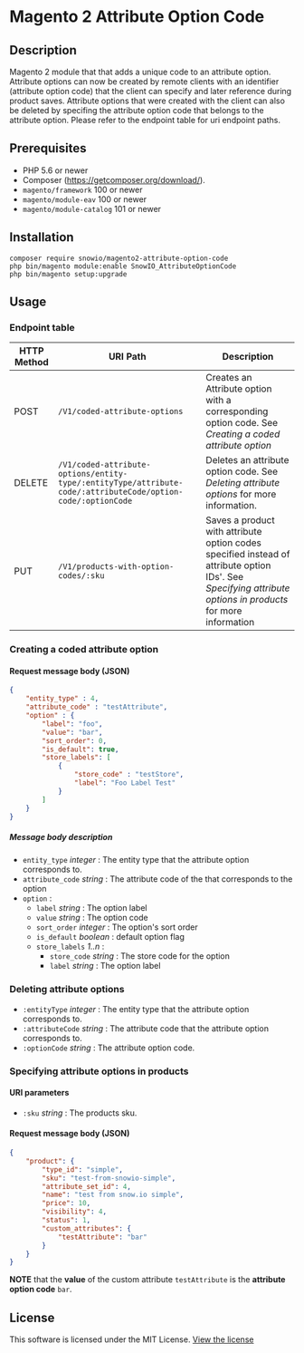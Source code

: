 # Magento 2 Attribute Option Code
## Description
Magento 2 module that that adds a unique code to an attribute option. Attribute options can now be created by remote clients 
with an identifier (attribute option code) that the client can specify and later reference during product saves. Attribute options 
that were created with the client can also be deleted by specifing the attribute option code that belongs to the attribute option.
Please refer to the endpoint table for uri endpoint paths.

## Prerequisites
* PHP 5.6 or newer
* Composer  (https://getcomposer.org/download/).
* `magento/framework` 100 or newer
* `magento/module-eav` 100 or newer
* `magento/module-catalog` 101 or newer

## Installation
```
composer require snowio/magento2-attribute-option-code
php bin/magento module:enable SnowIO_AttributeOptionCode
php bin/magento setup:upgrade
```

## Usage
### Endpoint table
| HTTP Method | URI Path                                                                                                   | Description                                                                                                                                                  |
|-------------|------------------------------------------------------------------------------------------------------------|--------------------------------------------------------------------------------------------------------------------------------------------------------------|
| POST        | `/V1/coded-attribute-options`                                                                              | Creates an Attribute option with a corresponding option code. See *Creating a coded attribute option*                                                        |
| DELETE      | `/V1/coded-attribute-options/entity-type/:entityType/attribute-code/:attributeCode/option-code/:optionCode`| Deletes an attribute option code. See  *Deleting attribute options*  for more information.                                                                   |          
| PUT         | `/V1/products-with-option-codes/:sku`                                                                      | Saves a product with attribute option codes specified instead of attribute option IDs'. See *Specifying attribute options in products* for more information  |


### Creating a coded attribute option
#### Request message body (JSON)
```json
{
    "entity_type" : 4,
    "attribute_code" : "testAttribute",
    "option" : {
        "label": "foo",
        "value": "bar",
        "sort_order": 0,
        "is_default": true,
        "store_labels": [
            {
                "store_code" : "testStore",
                "label": "Foo Label Test"
            }
        ]
    }
}
```

##### Message body description
* `entity_type` *integer* : The entity type that the attribute option corresponds to.
* `attribute_code` *string* : The attribute code of the that corresponds to the option
* `option` :
    * `label` *string* : The option label
    * `value` *string* : The option code
    * `sort_order` *integer* : The option's sort order 
    * `is_default` *boolean* : default option flag
    * `store_labels` *1..n* :
        * `store_code` *string* : The store code for the option
        * `label` *string* : The option label

### Deleting attribute options
* `:entityType` *integer* : The entity type that the attribute option corresponds to.
* `:attributeCode` *string* : The attribute code that the attribute option corresponds to.
* `:optionCode` *string* : The attribute option code.

### Specifying attribute options in products
#### URI parameters
* `:sku` *string* : The products sku.

#### Request message body (JSON)
```json
{
    "product": {
        "type_id": "simple",
        "sku": "test-from-snowio-simple",
        "attribute_set_id": 4,
        "name": "test from snow.io simple",
        "price": 10,
        "visibility": 4,
        "status": 1,
        "custom_attributes": {
            "testAttribute": "bar"
        }
    }
}
```

**NOTE** that the **value** of the custom attribute `testAttribute` is the **attribute option code** `bar`.

## License
This software is licensed under the MIT License. [View the license](LICENSE)
